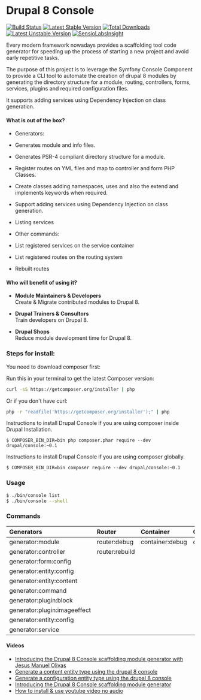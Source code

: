 Drupal 8 Console
=============================================
[![Build Status](https://travis-ci.org/hechoendrupal/DrupalAppConsole.svg?branch=master)](https://travis-ci.org/hechoendrupal/DrupalAppConsole)
[![Latest Stable Version](https://poser.pugx.org/drupal/console/v/stable.svg)](https://packagist.org/packages/drupal/console) [![Total Downloads](https://poser.pugx.org/drupal/console/downloads.svg)](https://packagist.org/packages/drupal/console) [![Latest Unstable Version](https://poser.pugx.org/drupal/console/v/unstable.svg)](https://packagist.org/packages/drupal/console) [![SensioLabsInsight](https://insight.sensiolabs.com/projects/d0f089ff-a6e9-4ba4-b353-cb68173c7d90/mini.png)](https://insight.sensiolabs.com/projects/d0f089ff-a6e9-4ba4-b353-cb68173c7d90)

Every modern framework nowadays provides a scaffolding tool code generator for speeding up the process of starting a new project and avoid early repetitive tasks.

The purpose of this project is to leverage the Symfony Console Component to provide a CLI tool to automate the creation of drupal 8 modules by generating the directory structure for a module, routing, controllers, forms, services, plugins and required configuration files.

It supports adding services using Dependency Injection on class generation.

#### What is out of the box?
* Generators:
 * Generates module and info files.
 * Generates PSR-4 compliant directory structure for a module.
 * Register routes on YML files and map to controller and form PHP Classes.
 * Create classes adding namespaces, uses and also the extend and implements keywords when required.
 * Support adding services using Dependency Injection on class generation.
 * Listing services

* Other commands:
 * List registered services on the service container
 * List registered routes on the routing system
 * Rebuilt routes

#### Who will benefit of using it?
* **Module Maintainers & Developers**  
  Create & Migrate contributed modules to Drupal 8.

* **Drupal Trainers & Consultors**  
  Train developers on Drupal 8.

* **Drupal Shops**  
  Reduce module development time for Drupal 8.

### Steps for install:

You need to download composer first:  

Run this in your terminal to get the latest Composer version:
```bash
curl -sS https://getcomposer.org/installer | php
```
Or if you don't have curl:
```bash
php -r "readfile('https://getcomposer.org/installer');" | php
```

Instructions to install Drupal Console if you are using composer inside Drupal Installation.
```
$ COMPOSER_BIN_DIR=bin php composer.phar require --dev drupal/console:~0.1
```

Instructions to install Drupal Console if you are using composer globally.
```
$ COMPOSER_BIN_DIR=bin composer require --dev drupal/console:~0.1
```

### Usage
```bash
$ ./bin/console list
$ ./bin/console --shell
```

### Commands
| Generators                    | Router                | Container       | Commands
| :-----------------------------|:----------------------|:----------------|:---------
| generator:module              | router:debug          | container:debug | drush
| generator:controller          | router:rebuild        |                 |
| generator:form:config         |                       |                 |
| generator:entity:config       |                       |                 |
| generator:entity:content      |                       |                 |
| generator:command             |                       |                 |
| generator:plugin:block        |                       |                 |
| generator:plugin:imageeffect  |                       |                 |
| generator:entity:config       |                       |                 |
| generator:service             |                       |                 |


#### Videos
* [Introducing the Drupal 8 Console scaffolding module generator with Jesus Manuel Olivas](http://bit.ly/acquia-console)
* [Generate a content entity type using the drupal 8 console](https://www.youtube.com/watch?v=agcqTEr5_48)
* [Generate a configuration entity type using the drupal 8 console](https://www.youtube.com/watch?v=x1zYfMLzFIM)
* [Introducing the Drupal 8 Console scaffolding module generator](https://www.youtube.com/watch?v=lzjcj-_xlAg)
* [How to install & use youtube video no audio](http://www.youtube.com/watch?v=NkHT2KctR-Y)
